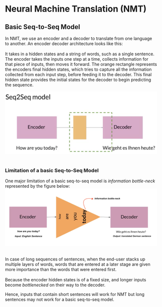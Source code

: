 # Neural Machine Translation (NMT)

## Basic Seq-to-Seq Model

In NMT, we use an encoder and a decoder to translate from one language to another. An encoder decoder architecture looks like this:
<br><br>
It takes in a hidden states and a string of words, such as a single sentence. The encoder takes the inputs one step at a time, collects information for that piece of inputs, then moves it forward. The orange rectangle represents the encoders final hidden states, which tries to capture all the information collected from each input step, before feeding it to the decoder. This final hidden state provides the initial states for the decoder to begin predicting the sequence.

<img src="./images/1. basic seq-to-seq model.png"><img> <br><br>

### Limitation of a basic Seq-to-Seq Model

One major limitation of a basic seq-to-seq model is *information bottle-neck* represented by the figure below:
<img src="./images/2.NMT basic model.png"><img> <br><br>

In case of long sequences of sentences, when the end-user stacks up multiple layers of words, words that are entered at a later stage are given more importance than the words that were entered first.<br><br>
 Because the encoder hidden states is of a fixed size, and longer inputs become *bottlenecked* on their way to the decoder.

Hence, inputs that contain short sentences will work for NMT but long sentences may not work for a basic seq-to-seq model. 
